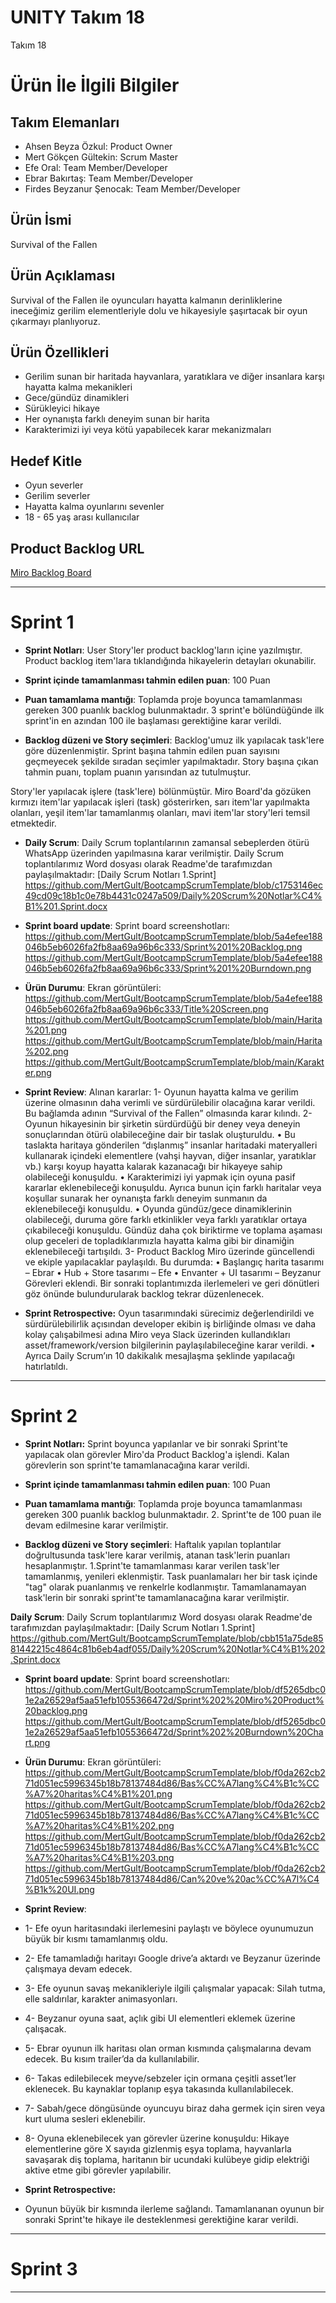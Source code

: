 # **UNITY Takım 18**

Takım 18

# Ürün İle İlgili Bilgiler

## Takım Elemanları

- Ahsen Beyza Özkul: Product Owner
- Mert Gökçen Gültekin: Scrum Master
- Efe Oral: Team Member/Developer
- Ebrar Bakırtaş: Team Member/Developer
- Firdes Beyzanur Şenocak: Team Member/Developer

## Ürün İsmi

Survival of the Fallen

## Ürün Açıklaması

Survival of the Fallen ile oyuncuları hayatta kalmanın derinliklerine ineceğimiz gerilim elementleriyle dolu ve hikayesiyle şaşırtacak bir oyun çıkarmayı planlıyoruz.

## Ürün Özellikleri

- Gerilim sunan bir haritada hayvanlara, yaratıklara ve diğer insanlara karşı hayatta kalma mekanikleri
- Gece/gündüz dinamikleri
- Sürükleyici hikaye
- Her oynanışta farklı deneyim sunan bir harita
- Karakterimizi iyi veya kötü yapabilecek karar mekanizmaları

## Hedef Kitle

- Oyun severler
- Gerilim severler
- Hayatta kalma oyunlarını sevenler
- 18 - 65 yaş arası kullanıcılar

## Product Backlog URL

[Miro Backlog Board](https://miro.com/app/board/uXjVO4-qbAo=/)

---

# Sprint 1

- **Sprint Notları**: User Story'ler product backlog'ların içine yazılmıştır. Product backlog item'lara tıklandığında hikayelerin detayları okunabilir.

- **Sprint içinde tamamlanması tahmin edilen puan**: 100 Puan

- **Puan tamamlama mantığı**: Toplamda proje boyunca tamamlanması gereken 300 puanlık backlog bulunmaktadır. 3 sprint'e bölündüğünde ilk sprint'in en azından 100 ile başlaması gerektiğine karar verildi.

- **Backlog düzeni ve Story seçimleri**: Backlog'umuz ilk yapılacak task'lere göre düzenlenmiştir. Sprint başına tahmin edilen puan sayısını geçmeyecek şekilde sıradan seçimler yapılmaktadır. Story başına çıkan tahmin puanı, toplam puanın yarısından az tutulmuştur. 

Story'ler yapılacak işlere (task'lere) bölünmüştür. Miro Board'da gözüken kırmızı item'lar yapılacak işleri (task) gösterirken, sarı item'lar yapılmakta olanları, yeşil item'lar tamamlanmış olanları, mavi item'lar story'leri temsil etmektedir.

- **Daily Scrum**: Daily Scrum toplantılarının zamansal sebeplerden ötürü WhatsApp üzerinden yapılmasına karar verilmiştir. Daily Scrum toplantılarımız Word dosyası olarak Readme'de tarafımızdan paylaşılmaktadır: [Daily Scrum Notları 1.Sprint]
 https://github.com/MertGult/BootcampScrumTemplate/blob/c1753146ec49cd09c18b1c0e78b4431c0247a509/Daily%20Scrum%20Notlar%C4%B1%201.Sprint.docx 

- **Sprint board update**: Sprint board screenshotları: 
https://github.com/MertGult/BootcampScrumTemplate/blob/5a4efee188046b5eb6026fa2fb8aa69a96b6c333/Sprint%201%20Backlog.png
https://github.com/MertGult/BootcampScrumTemplate/blob/5a4efee188046b5eb6026fa2fb8aa69a96b6c333/Sprint%201%20Burndown.png 

- **Ürün Durumu**: Ekran görüntüleri:
https://github.com/MertGult/BootcampScrumTemplate/blob/5a4efee188046b5eb6026fa2fb8aa69a96b6c333/Title%20Screen.png
https://github.com/MertGult/BootcampScrumTemplate/blob/main/Harita%201.png
https://github.com/MertGult/BootcampScrumTemplate/blob/main/Harita%202.png
https://github.com/MertGult/BootcampScrumTemplate/blob/main/Karakter.png 


- **Sprint Review**: 
Alınan kararlar: 
1-	Oyunun hayatta kalma ve gerilim üzerine olmasının daha verimli ve sürdürülebilir olacağına karar verildi. Bu bağlamda adının “Survival of the Fallen” olmasında karar kılındı.
2-	Oyunun hikayesinin bir şirketin sürdürdüğü bir deney veya deneyin sonuçlarından ötürü olabileceğine dair bir taslak oluşturuldu. 
•	Bu taslakta haritaya gönderilen “dışlanmış” insanlar haritadaki materyalleri kullanarak içindeki elementlere (vahşi hayvan, diğer insanlar, yaratıklar vb.) karşı koyup hayatta kalarak kazanacağı bir hikayeye sahip olabileceği konuşuldu.
•	Karakterimizi iyi yapmak için oyuna pasif kararlar eklenebileceği konuşuldu. Ayrıca bunun için farklı haritalar veya koşullar sunarak her oynanışta farklı deneyim sunmanın da eklenebileceği konuşuldu.
•	Oyunda gündüz/gece dinamiklerinin olabileceği, duruma göre farklı etkinlikler veya farklı yaratıklar ortaya çıkabileceği konuşuldu. Gündüz daha çok biriktirme ve toplama aşaması olup geceleri de topladıklarımızla hayatta kalma gibi bir dinamiğin eklenebileceği tartışıldı.
3-	Product Backlog Miro üzerinde güncellendi ve ekiple yapılacaklar paylaşıldı. 
Bu durumda:
•	Başlangıç harita tasarımı – Ebrar
•	Hub + Store tasarımı – Efe
•	Envanter + UI tasarımı – Beyzanur 
Görevleri eklendi. Bir sonraki toplantımızda ilerlemeleri ve geri dönütleri göz önünde bulundurularak backlog tekrar düzenlenecek. 

- **Sprint Retrospective:**
  Oyun tasarımındaki sürecimiz değerlendirildi ve sürdürülebilirlik açısından developer ekibin iş birliğinde olması ve daha kolay çalışabilmesi adına Miro veya Slack üzerinden kullandıkları asset/framework/version bilgilerinin paylaşılabileceğine karar verildi.
•	Ayrıca Daily Scrum’ın 10 dakikalık mesajlaşma şeklinde yapılacağı hatırlatıldı.

---

# Sprint 2

- **Sprint Notları:** Sprint boyunca yapılanlar ve bir sonraki Sprint'te yapılacak olan görevler Miro'da Product Backlog'a işlendi. Kalan görevlerin son sprint'te tamamlanacağına karar verildi.

- **Sprint içinde tamamlanması tahmin edilen puan**: 100 Puan

- **Puan tamamlama mantığı**: Toplamda proje boyunca tamamlanması gereken 300 puanlık backlog bulunmaktadır. 2. Sprint'te de 100 puan ile devam edilmesine karar verilmiştir.

- **Backlog düzeni ve Story seçimleri**: Haftalık yapılan toplantılar doğrultusunda task'lere karar verilmiş, atanan task'lerin puanları hesaplanmıştır. 1.Sprint'te tamamlanması karar verilen task'ler tamamlanmış, yenileri eklenmiştir. Task puanlamaları her bir task içinde "tag" olarak puanlanmış ve renkelrle kodlanmıştır. Tamamlanamayan task'lerin bir sonraki sprint'te tamamlanacağına karar verilmiştir.

**Daily Scrum**: Daily Scrum toplantılarımız Word dosyası olarak Readme'de tarafımızdan paylaşılmaktadır: [Daily Scrum Notları 1.Sprint]
https://github.com/MertGult/BootcampScrumTemplate/blob/cbb151a75de8581442215c4864c81b6eb4adf055/Daily%20Scrum%20Notlar%C4%B1%202.Sprint.docx

- **Sprint board update**: Sprint board screenshotları:
https://github.com/MertGult/BootcampScrumTemplate/blob/df5265dbc01e2a26529af5aa51efb1055366472d/Sprint%202%20Miro%20Product%20backlog.png
https://github.com/MertGult/BootcampScrumTemplate/blob/df5265dbc01e2a26529af5aa51efb1055366472d/Sprint%202%20Burndown%20Chart.png

- **Ürün Durumu**: Ekran görüntüleri:
https://github.com/MertGult/BootcampScrumTemplate/blob/f0da262cb271d051ec5996345b18b78137484d86/Bas%CC%A7lang%C4%B1c%CC%A7%20haritas%C4%B1%201.png
https://github.com/MertGult/BootcampScrumTemplate/blob/f0da262cb271d051ec5996345b18b78137484d86/Bas%CC%A7lang%C4%B1c%CC%A7%20haritas%C4%B1%202.png
https://github.com/MertGult/BootcampScrumTemplate/blob/f0da262cb271d051ec5996345b18b78137484d86/Bas%CC%A7lang%C4%B1c%CC%A7%20haritas%C4%B1%203.png
https://github.com/MertGult/BootcampScrumTemplate/blob/f0da262cb271d051ec5996345b18b78137484d86/Can%20ve%20ac%CC%A7l%C4%B1k%20UI.png

- **Sprint Review**:
- 1-	Efe oyun haritasındaki ilerlemesini paylaştı ve böylece oyunumuzun büyük bir kısmı tamamlanmış oldu.
- 2-	Efe tamamladığı haritayı Google drive’a aktardı ve Beyzanur üzerinde çalışmaya devam edecek.
- 3-	Efe oyunun savaş mekanikleriyle ilgili çalışmalar yapacak: Silah tutma, elle saldırılar, karakter animasyonları.
- 4-	Beyzanur oyuna saat, açlık gibi UI elementleri eklemek üzerine çalışacak. 
- 5-	Ebrar oyunun ilk haritası olan orman kısmında çalışmalarına devam edecek. Bu kısım trailer’da da kullanılabilir.
- 6-	Takas edilebilecek meyve/sebzeler için ormana çeşitli asset’ler eklenecek. Bu kaynaklar toplanıp eşya takasında kullanılabilecek.
- 7-	Sabah/gece döngüsünde oyuncuyu biraz daha germek için siren veya kurt uluma sesleri eklenebilir.
- 8-	Oyuna eklenebilecek yan görevler üzerine konuşuldu: Hikaye elementlerine göre X sayıda gizlenmiş eşya toplama, hayvanlarla savaşarak diş toplama, haritanın bir ucundaki kulübeye gidip elektriği aktive etme gibi görevler yapılabilir.

- **Sprint Retrospective:**
- Oyunun büyük bir kısmında ilerleme sağlandı. Tamamlananan oyunun bir sonraki Sprint'te hikaye ile desteklenmesi gerektiğine karar verildi.

---

# Sprint 3

---
